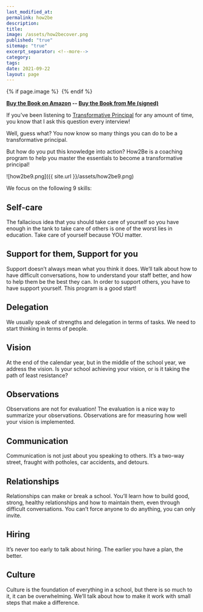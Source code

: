 ```yaml
---
last_modified_at: 
permalink: how2be
description: 
title: 
image: /assets/how2becover.png
published: "true"
sitemap: "true"
excerpt_separator: <!--more-->
category: 
tags: 
date: 2021-09-22
layout: page
---
```



{% if page.image %} <img src="{{ page.image }}" alt=""> {% endif %}

**[Buy the Book on Amazon](https://amzn.to/3JfzwVG) -- [Buy the Book from Me (signed)](https://jethrojones.gumroad.com/l/how2bebook)**

If you've been listening to [Transformative Principal](https://transformativeprincipal.org) for any amount of time, you know that I ask this question every interview!

Well, guess what? You now know so many things you can do to be a transformative principal.

But how do you put this knowledge into action? How2Be is a coaching program to help you master the essentials to become a transformative principal!

![how2be9.png]({{ site.url }}/assets/how2be9.png)

We focus on the following 9 skills:

## Self-care

The fallacious idea that you should take care of yourself so you have enough in the tank to take care of others is one of the worst lies in education. Take care of yourself because YOU matter.

## Support for them, Support for you

Support doesn’t always mean what you think it does. We’ll talk about how to have difficult conversations, how to understand your staff better, and how to help them be the best they can. In order to support others, you have to have support yourself. This program is a good start!

## Delegation

We usually speak of strengths and delegation in terms of tasks. We need to start thinking in terms of people.

## Vision

At the end of the calendar year, but in the middle of the school year, we address the vision. Is your school achieving your vision, or is it taking the path of least resistance?

## Observations

Observations are not for evaluation! The evaluation is a nice way to summarize your observations. Observations are for measuring how well your vision is implemented.

## Communication

Communication is not just about you speaking to others. It’s a two-way street, fraught with potholes, car accidents, and detours.

## Relationships

Relationships can make or break a school. You’ll learn how to build good, strong, healthy relationships and how to maintain them, even through difficult conversations. You can’t force anyone to do anything, you can only invite.

## Hiring

It’s never too early to talk about hiring. The earlier you have a plan, the better.

## Culture

Culture is the foundation of everything in a school, but there is so much to it, it can be overwhelming. We’ll talk about how to make it work with small steps that make a difference.